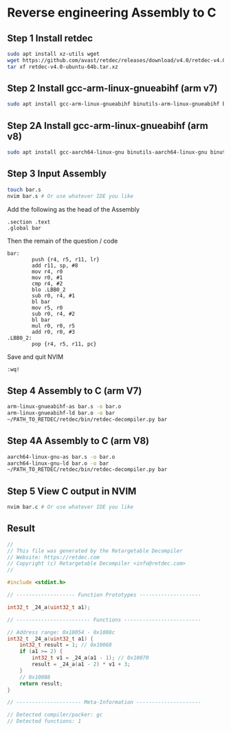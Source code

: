 # Reverse engineering Assembly to C

## Step 1 Install retdec

```bash
sudo apt install xz-utils wget
wget https://github.com/avast/retdec/releases/download/v4.0/retdec-v4.0-ubuntu-64b.tar.xz
tar xf retdec-v4.0-ubuntu-64b.tar.xz
```

## Step 2 Install gcc-arm-linux-gnueabihf (arm v7)

```bash
sudo apt install gcc-arm-linux-gnueabihf binutils-arm-linux-gnueabihf binutils-arm-linux-gnueabihf-dbg
```

## Step 2A Install gcc-arm-linux-gnueabihf (arm v8)

```bash
sudo apt install gcc-aarch64-linux-gnu binutils-aarch64-linux-gnu binutils-aarch64-linux-gnu-dbg
```

## Step 3 Input Assembly

```bash
touch bar.s
nvim bar.s # Or use whatever IDE you like
```

Add the following as the head of the Assembly

```assembly
.section .text
.global bar
```

Then the remain of the question / code

```assembly
bar:
        push {r4, r5, r11, lr}
        add r11, sp, #8
        mov r4, r0
        mov r0, #1
        cmp r4, #2
        blo .LBB0_2
        sub r0, r4, #1
        bl bar
        mov r5, r0
        sub r0, r4, #2
        bl bar
        mul r0, r0, r5
        add r0, r0, #3
.LBB0_2:
        pop {r4, r5, r11, pc}
```

Save and quit NVIM

```bash
:wq!
```

## Step 4 Assembly to C (arm V7)

```bash
arm-linux-gnueabihf-as bar.s -o bar.o
arm-linux-gnueabihf-ld bar.o -o bar
~/PATH_TO_RETDEC/retdec/bin/retdec-decompiler.py bar
```

## Step 4A Assembly to C (arm V8)

```bash
aarch64-linux-gnu-as bar.s -o bar.o
aarch64-linux-gnu-ld bar.o -o bar
~/PATH_TO_RETDEC/retdec/bin/retdec-decompiler.py bar
```

## Step 5 View C output in NVIM

```bash
nvim bar.c # Or use whatever IDE you like
```

## Result

```c
//
// This file was generated by the Retargetable Decompiler
// Website: https://retdec.com
// Copyright (c) Retargetable Decompiler <info@retdec.com>
//

#include <stdint.h>

// ------------------- Function Prototypes --------------------

int32_t _24_a(uint32_t a1);

// ------------------------ Functions -------------------------

// Address range: 0x10054 - 0x1008c
int32_t _24_a(uint32_t a1) {
    int32_t result = 1; // 0x10068
    if (a1 >= 2) {
        int32_t v1 = _24_a(a1 - 1); // 0x10070
        result = _24_a(a1 - 2) * v1 + 3;
    }
    // 0x10088
    return result;
}

// --------------------- Meta-Information ---------------------

// Detected compiler/packer: gc
// Detected functions: 1
```
